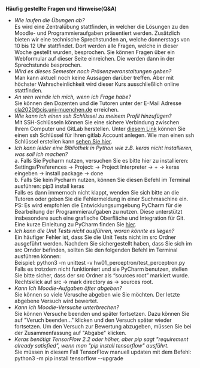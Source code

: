 **Häufig gestellte Fragen und Hinweise(Q&A)**

- *Wie laufen die Übungen ab?* <br>
Es wird eine Zentralübung stattfinden, in welcher die Lösungen zu den Moodle- und Programmieraufgaben präsentiert werden.
Zusätzlich bieten wir eine technische Sprechstunden an, welche donnerstags von 10 bis 12 Uhr stattfindet.
Dort werden alle Fragen, welche in dieser Woche gestellt wurden, besprochen. 
Sie können Fragen über ein Webformular auf dieser Seite einreichen. Die werden dann in der Sprechstunde besprochen.
- *Wird es dieses Semester noch Präsenzveranstaltungen geben?* <br>
Man kann aktuell noch keine Aussagen darüber treffen. 
Aber mit höchster Wahrscheinlichkeit wird dieser Kurs ausschließlich online stattfinden.
- *An wen wende ich mich, wenn ich Frage habe?* <br>
Sie können den Dozenten und die Tutoren unter der E-Mail Adresse cla2020@cis.uni-muenchen.de erreichen.
- *Wie kann ich einen ssh Schlüssel zu meinem Profil hinzufügen?* <br>
Mit SSH-Schlüsseln können Sie eine sichere Verbindung zwischen Ihrem Computer und GitLab herstellen. Unter [diesem Link](https://gitlab2.cip.ifi.lmu.de/profile/keys) können Sie einen ssh Schlüssel für Ihren gitlab Account anlegen. Wie man einen ssh Schlüssel erstellen kann [sehen Sie hier](https://gitlab2.cip.ifi.lmu.de/help/ssh/README#generating-a-new-ssh-key-pair).
- *Ich kann leider eine Bibliothek in Python wie z.B. keras nicht installieren, was soll ich machen?* <br>
a. Falls Sie Pycharm nutzen, versuchen Sie es bitte hier zu installieren: <br>
Settings/Preferences  → Project: → Project Interpreter → + → keras eingeben → install package → done <br>
b. Falls Sie kein Pycharm nutzen, können Sie diesen Befehl im Terminal ausführen:
pip3 install keras <br>
Falls es dann immernoch nicht klappt, wenden Sie sich bitte an die Tutoren oder geben Sie die Fehlermeldung in einer Suchmaschine ein.<br>
PS: Es wird empfohlen die Entwicklungsumgebung PyCharm für die Bearbeitung der Programmieraufgaben zu nutzen. Diese unterstützt insbesondere auch eine grafische Oberfläche und Integration für Git. Eine kurze Einleitung zu PyCharm finden Sie [hier](pycharm.pdf).<br>
- *Ich kann die Unit Tests nicht ausführen, woran könnte es liegen?* <br>
Ein häufiger Fehler ist, dass Sie die Unit Tests nicht im src Ordner ausgeführt werden. Nachdem Sie sichergestellt haben, dass Sie sich im src Ornder befinden, sollten Sie den folgenden Befehl im Terminal ausführen können: <br>
Beispiel:  python3 -m unittest -v hw01_perceptron/test_perceptron.py
Falls es trotzdem nicht funktioniert und sie PyCharm benutzen, stellen Sie bitte sicher, dass der src Ordner als “sources root” markiert wurde. <br>
Rechtsklick auf src → mark directory as → sources root. <br>
- *Kann Ich Moodle-Aufgaben öfter abgeben?* <br>
Sie können so viele Verusche abgeben wie Sie möchten. Der letzte abgebene Versuch wird bewertet.
- *Kann ich Moodle-Versuche unterbrechen?* <br>
Sie können Versuche beenden und später fortsetzen. Dazu können Sie auf "Veruch beenden..." klicken und den Versuch später wieder fortsetzen. Um den Versuch zur Bewertung abzugeben, müssen Sie bei der Zusammenfassung auf "Abgabe" klicken.
- *Keras benötigt TensorFlow 2.2 oder höher, aber pip sagt "requirement already satisfied", wenn man "pip install tensorflow" ausführt.* <br>
Sie müssen in diesem Fall TensorFlow manuell updaten  mit dem Befehl: <br>
python3 -m pip install tensorflow --upgrade

